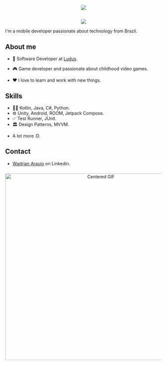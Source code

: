 <p align="center">
  <img src="https://readme-typing-svg.demolab.com?font=Fira+Code&size=30&pause=1000&color=F7F7F7&center=true&vCenter=true&repeat=false&width=435&lines=Hi!+I'm+Wadrian+Araujo">
</p>

##

<p align="center">
  <img src="https://readme-typing-svg.demolab.com?font=Fira+Code&pause=1000&color=F7F7F7&width=435&lines=Software+Engineer;Game+Developer;Enthusiastic+Android+developer+with+kotlin;Full-time+Deal+Hunter!&font=Fira%20Code&center=true&width=535&height=50&duration=4000&pause=1000"">
</p>

I'm a mobile developer passionate about technology from Brazil.

## **About me**

- 💼 Software Developer at [Ludus](https://www.luduslab.org/).

- 🎮 Game developer and passionate about childhood video games.

- ❤️ I love to learn and work with new things.

## **Skills**
- 👨‍💻 Kotlin, Java, C#, Python.
- ⚙️ Unity, Android, ROOM, Jetpack Compose.
- ✅ Test Runner, JUnit.
- 🏛️ Design Patterns, MVVM.
+ A lot more :D.

## Contact
- [Wadrian Araujo](https://www.linkedin.com/in/wadrian-araujo/) on Linkedin.

###

<div align="center">
  <img src="https://github.com/WadrianAraujo/WadrianAraujo/assets/83624647/d4c65740-3659-463e-b39f-d95cddaa9d8c" alt="Centered GIF" width="600">
</div>

